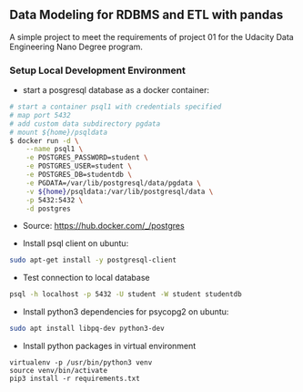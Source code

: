 ## Data Modeling for RDBMS and ETL with pandas
A simple project to meet the requirements of project 01 for the Udacity Data Engineering Nano Degree program. 


### Setup Local Development Environment 

* start a posgresql database as a docker container:

```bash
# start a container psql1 with credentials specified
# map port 5432
# add custom data subdirectory pgdata
# mount ${home}/psqldata
$ docker run -d \
    --name psql1 \
    -e POSTGRES_PASSWORD=student \
    -e POSTGRES_USER=student \
    -e POSTGRES_DB=studentdb \
    -e PGDATA=/var/lib/postgresql/data/pgdata \
    -v ${home}/psqldata:/var/lib/postgresql/data \
    -p 5432:5432 \
    -d postgres
```
- Source: https://hub.docker.com/_/postgres

* Install psql client on ubuntu:
```bash
sudo apt-get install -y postgresql-client
```

* Test connection to local database 
```bash
psql -h localhost -p 5432 -U student -W student studentdb
```


* Install python3 dependencies for psycopg2 on ubuntu: 
```bash
sudo apt install libpq-dev python3-dev
```

* Install python packages in virtual environment 
```
virtualenv -p /usr/bin/python3 venv
source venv/bin/activate
pip3 install -r requirements.txt
```

